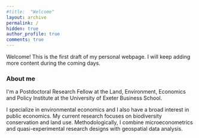 ```yaml
---
#title:  "Welcome"
layout: archive
permalink: /
hidden: true
author_profile: true
comments: true
---
```


Welcome! This is the first draft of my personal webpage. I will keep adding more content during the coming days.

### About me

I'm a Postdoctoral Research Fellow at the Land, Environment, Economics and Policy Institute at the University of Exeter Business School.

I specialize in environmental economics and I also have a broad interest in public economics. My current research focuses on biodiversity conservation and land use. Methodologically, I combine microeconometrics and quasi-experimental research designs with geospatial data analysis.



